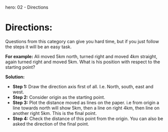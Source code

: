hero: 02 - Directions

# Directions:
Questions from this category can give you hard time, but if you just follow the steps it will be an easy task.

**For example:** Ali moved 5km north, turned right and moved 4km straight, again turned right and moved 5km. What is his position with respect to the starting point?

**Solution:**

* **Step 1:** Draw the direction axis first of all. I.e. North, south, east and west.
* **Step 2:** Consider origin as the starting point.
* **Step 3:** Plot the distance moved as lines on the paper. i.e from origin a line towards north will show 5km, then a line on right 4km, then line on another right 5km. This is the final point.
* **Step 4:** Check the distance of this point from the origin. You can also be asked the direction of the final point.
